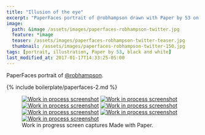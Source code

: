 ```yaml
---
title: "Illusion of the eye"
excerpt: "PaperFaces portrait of @robhampson drawn with Paper by 53 on an iPad."
image: 
  path: &image /assets/images/paperfaces-robhampson-twitter.jpg 
  feature: *image
  teaser: /assets/images/paperfaces-robhampson-twitter-teaser.jpg
  thumbnail: /assets/images/paperfaces-robhampson-twitter-150.jpg
tags: [portrait, illustration, Paper by 53, black and white]
last_modified_at: 2017-01-17T14:33:25-05:00
---
```


PaperFaces portrait of [@robhampson](http://twitter.com/robhampson).

{% include boilerplate/paperfaces-2.md %}

<figure class="third">
  <a href="/assets/images/paperfaces-robhampson-process-1-lg.jpg"><img src="/assets/images/paperfaces-robhampson-process-1-600.jpg" alt="Work in process screenshot"></a>
  <a href="/assets/images/paperfaces-robhampson-process-2-lg.jpg"><img src="/assets/images/paperfaces-robhampson-process-2-600.jpg" alt="Work in process screenshot"></a>
  <a href="/assets/images/paperfaces-robhampson-process-3-lg.jpg"><img src="/assets/images/paperfaces-robhampson-process-3-600.jpg" alt="Work in process screenshot"></a>
  <a href="/assets/images/paperfaces-robhampson-process-4-lg.jpg"><img src="/assets/images/paperfaces-robhampson-process-4-600.jpg" alt="Work in process screenshot"></a>
  <a href="/assets/images/paperfaces-robhampson-process-5-lg.jpg"><img src="/assets/images/paperfaces-robhampson-process-5-600.jpg" alt="Work in process screenshot"></a>
  <a href="/assets/images/paperfaces-robhampson-process-5-lg.jpg"><img src="/assets/images/paperfaces-robhampson-process-5-600.jpg" alt="Work in process screenshot"></a>
  <a href="/assets/images/paperfaces-robhampson-process-6-lg.jpg"><img src="/assets/images/paperfaces-robhampson-process-6-600.jpg" alt="Work in process screenshot"></a>
  <figcaption>Work in progress screen captures Made with Paper.</figcaption>
</figure>
